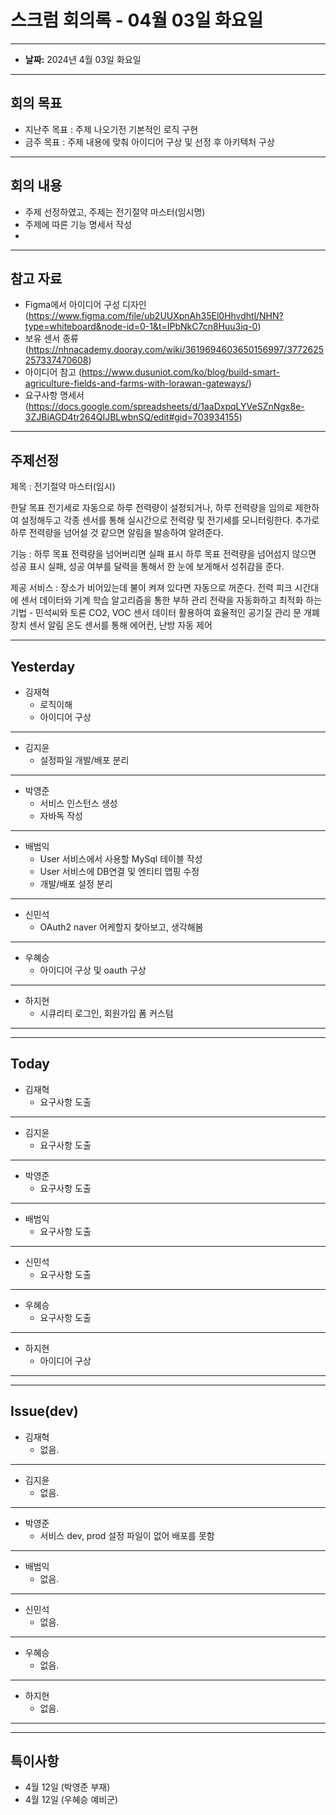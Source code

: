 # 스크럼 회의록 - 04월 03일 화요일

---

- **날짜:** 2024년 4월 03일 화요일

---
## 회의 목표
- 지난주 목표 : 주제 나오기전 기본적인 로직 구현
- 금주 목표 : 주제 내용에 맞춰 아이디어 구상 및 선정 후 아키텍처 구상

---
## 회의 내용
- 주제 선정하였고, 주제는 전기절약 마스터(임시명)
- 주제에 따른 기능 명세서 작성
-

---
## 참고 자료
- Figma에서 아이디어 구성 디자인 (https://www.figma.com/file/ub2UUXpnAh35El0Hhvdhtl/NHN?type=whiteboard&node-id=0-1&t=IPbNkC7cn8Huu3iq-0)
- 보유 센서 종류 (https://nhnacademy.dooray.com/wiki/3619694603650156997/3772625257337470608)
- 아이디어 참고 (https://www.dusuniot.com/ko/blog/build-smart-agriculture-fields-and-farms-with-lorawan-gateways/)
- 요구사항 명세서 (https://docs.google.com/spreadsheets/d/1aaDxpqLYVeSZnNgx8e-3ZJBiAGD4tr264QIJBLwbnSQ/edit#gid=703934155)

---
## 주제선정
제목 : 전기절약 마스터(임시)

한달 목표 전기세로 자동으로 하루 전력량이 설정되거나, 하루 전력량을 임의로 제한하여 설정해두고 각종 센서를 통해 실시간으로 전력량 및 전기세를 모니터링한다.
추가로 하루 전력량을 넘어설 것 같으면 알림을 발송하여 알려준다.

기능 :
하루 목표 전력량을 넘어버리면 실패 표시
하루 목표 전력량을 넘어섬지 않으면 성공 표시
실패, 성공 여부를 달력을 통해서 한 눈에 보게해서 성취감을 준다.


제공 서비스 :
장소가 비어있는데 불이 켜져 있다면 자동으로 꺼준다.
전력 피크 시간대에 센서 데이터와 기계 학습 알고리즘을 통한 부하 관리 전략을 자동화하고 최적화 하는 기법 - 민석씨와 토론
CO2, VOC 센서 데이터 활용하여 효율적인 공기질 관리
문 개폐 장치 센서 알림
온도 센서를 통해 에어컨, 난방 자동 제어

---
## Yesterday
- 김재혁
  - 로직이해
  - 아이디어 구상
---

- 김지윤
  -  설정파일 개발/배포 분리
---

- 박영준
  - 서비스 인스턴스 생성
  - 자바독 작성
---

- 배범익
  - User 서비스에서 사용할 MySql 테이블 작성
  - User 서비스에 DB연결 및 엔티티 맵핑 수정
  - 개발/배포 설정 분리

---

- 신민석
  - OAuth2 naver 어케할지 찾아보고, 생각해봄

---

- 우혜승
  - 아이디어 구상 및 oauth 구상
---

- 하지현
  - 시큐리티 로그인, 회원가입 폼 커스텀

---

---
## Today
- 김재혁
  - 요구사항 도출
---

- 김지윤
  - 요구사항 도출
---

- 박영준
  - 요구사항 도출

---

- 배범익
  - 요구사항 도출
---

- 신민석
  - 요구사항 도출
---

- 우혜승
  - 요구사항 도출

---

- 하지현
  - 아이디어 구상

---

---
## Issue(dev)
- 김재혁
  - 없음.
---
- 김지윤
  - 없음.
---
- 박영준
  - 서비스 dev, prod 설정 파일이 없어 배포를 못함
---
- 배범익
  - 없음.
---
- 신민석
  - 없음.
---
- 우혜승
  - 없음.
---
- 하지현
  - 없음.

---

--- 
## 특이사항

- 4월 12일 (박영준 부재)
- 4월 12일 (우혜승 예비군)
